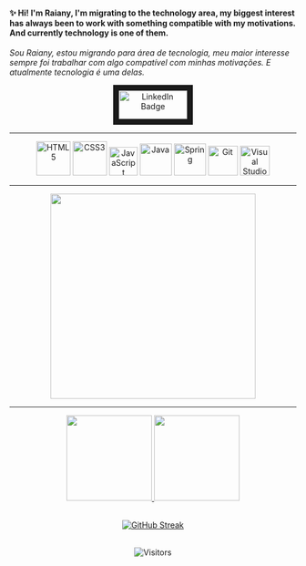 #### ✨ Hi! I'm Raiany, I'm migrating to the technology area, my biggest interest has always been to work with something compatible with my motivations. And currently technology is one of them.


*Sou Raiany, estou migrando para área de tecnologia, meu maior interesse sempre foi trabalhar com algo compatível com minhas motivações. E atualmente tecnologia é uma delas.*
>

<div id="header" align="center"> 
  <a href="https://www.linkedin.com/in/raiany-a-oliveira00/"LinkedIn Badge">
    <img src="https://img.shields.io/badge/LinkedIn-orange?style=for-the-badge&logo=linkedin&logoColor=white" alt="LinkedIn Badge" width="120" height="50" border="10"/>
      </a>
        
***   

   <div id="badges">
   <a href="https://www.w3.org/TR/html5/" title="HTML5"><img src="https://github.com/get-icon/geticon/raw/master/icons/html-5.svg" alt="HTML5" width="60px" height="60px"></a>
    <a href="https://www.w3.org/TR/CSS/" title="CSS3"><img src="https://github.com/get-icon/geticon/raw/master/icons/css-3.svg" alt="CSS3" width="60px" height="60px"></a>
    <a href="https://developer.mozilla.org/en-US/docs/Web/JavaScript" title="JavaScript"><img src="https://github.com/get-icon/geticon/raw/master/icons/javascript.svg" alt="JavaScript" width="50px" height="50px"></a>
    <a href="https://www.java.com/" title="Java"><img src="https://github.com/get-icon/geticon/raw/master/icons/java.svg" alt="Java" width="56px" height="56px"></a>
    <a href="https://spring.io/" title="Spring"><img src="https://github.com/get-icon/geticon/raw/master/icons/spring.svg" alt="Spring" width="56px" height="56px"></a>
    <a href="https://git-scm.com/" title="Git"><img src="https://github.com/get-icon/geticon/raw/master/icons/git-icon.svg" alt="Git" width="52px" height="52px"></a>
    <a href="https://code.visualstudio.com/" title="Visual Studio Code"><img src="https://github.com/get-icon/geticon/raw/master/icons/visual-studio-code.svg" alt="Visual Studio Code" width="52px" height="52px"></a>
    </div>
 

***
  <div id="header" align="center">
  <img src="https://media.giphy.com/media/fuJzYh3LReke6vLtpH/giphy.gif" width="360"/>
 
  </div>

***


 <div align="center"> <a href="https://github.com/raianyassis"> <img height="150em" src="https://github-readme-stats.vercel.app/api?username=raianyassis&show_icons=true&theme=kacho_ga&include_all_commits=true&count_private=true"/>
 <img height="150em" src="https://github-readme-stats.vercel.app/api/top-langs/?username=raianyassis&layout=compact&langs_count=7&theme=kacho_ga"/>
 </div><br/>
 
  
   [![GitHub Streak](http://github-readme-streak-stats.herokuapp.com?user=raianyassis&theme=darcula&date_format=M%20j%5B%2C%20Y%5D&locale=pt-br)](https://git.io/streak-stats)

    
    
  <div style="display: inline_block"><br/>    
<center> <img alt="Visitors" src="https://komarev.com/ghpvc/?username=raianyassis&style=flat&labelColor=black&logo=github&label=PROFILE+VIEWS&color=orange" />
  </div><br/>
</center>
